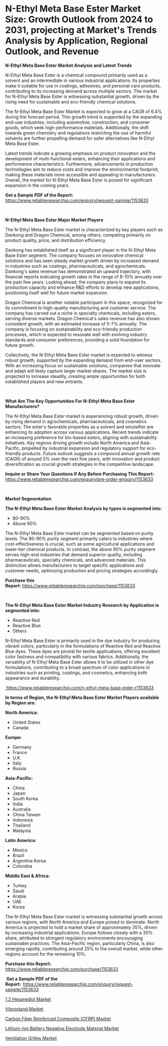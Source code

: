 <p><h1>N-Ethyl Meta Base Ester Market Size: Growth Outlook from 2024 to 2031, projecting at Market's Trends Analysis by Application, Regional Outlook, and Revenue</h1></p><p><strong>N-Ethyl Meta Base Ester Market Analysis and Latest Trends</strong></p>
<p><p>N-Ethyl Meta Base Ester is a chemical compound primarily used as a solvent and an intermediate in various industrial applications. Its properties make it suitable for use in coatings, adhesives, and personal care products, contributing to its increasing demand across multiple sectors. The market for N-Ethyl Meta Base Ester is witnessing substantial growth, driven by the rising need for sustainable and eco-friendly chemical solutions.</p><p>The N-Ethyl Meta Base Ester Market is expected to grow at a CAGR of 6.4% during the forecast period. This growth trend is supported by the expanding end-use industries, including automotive, construction, and consumer goods, which seek high-performance materials. Additionally, the shift towards green chemistry and regulations restricting the use of harmful solvents are further propelling demand for safer alternatives like N-Ethyl Meta Base Ester.</p><p>Latest trends indicate a growing emphasis on product innovation and the development of multi-functional esters, enhancing their applications and performance characteristics. Furthermore, advancements in production technologies aim to reduce costs and improve the environmental footprint, making these materials more accessible and appealing to manufacturers. Overall, the market for N-Ethyl Meta Base Ester is poised for significant expansion in the coming years.</p></p>
<p><strong>Get a Sample PDF of the Report:&nbsp;</strong> <a href="https://www.reliableresearchiq.com/enquiry/request-sample/1153633">https://www.reliableresearchiq.com/enquiry/request-sample/1153633</a></p>
<p>&nbsp;</p>
<p><strong>N-Ethyl Meta Base Ester Major Market Players</strong></p>
<p><p>The N-Ethyl Meta Base Ester market is characterized by key players such as Dankong and Dragon Chemical, among others, competing primarily on product quality, price, and distribution efficiency. </p><p>Dankong has established itself as a significant player in the N-Ethyl Meta Base Ester segment. The company focuses on innovative chemical solutions and has seen steady market growth driven by increased demand in industries such as coatings, pharmaceuticals, and agrochemicals. Dankong's sales revenue has demonstrated an upward trajectory, with financial reports indicating growth rates in the range of 8-10% annually over the past few years. Looking ahead, the company plans to expand its production capacity and enhance R&D efforts to develop new applications, positioning itself well for future market expansion.</p><p>Dragon Chemical is another notable participant in this space, recognized for its commitment to high-quality manufacturing and customer service. The company has carved out a niche in specialty chemicals, including esters, serving diverse markets. Dragon Chemical's sales revenue has also shown consistent growth, with an estimated increase of 5-7% annually. The company is focusing on sustainability and eco-friendly production processes, which is expected to resonate well with evolving industry standards and consumer preferences, providing a solid foundation for future growth.</p><p>Collectively, the N-Ethyl Meta Base Ester market is expected to witness robust growth, supported by the expanding demand from end-user sectors. With an increasing focus on sustainable solutions, companies that innovate and adapt will likely capture larger market shares. The market size is projected to increase steadily, creating ample opportunities for both established players and new entrants.</p></p>
<p>&nbsp;</p>
<p><strong>What Are The Key Opportunities For N-Ethyl Meta Base Ester Manufacturers?</strong></p>
<p><p>The N-Ethyl Meta Base Ester market is experiencing robust growth, driven by rising demand in agrochemicals, pharmaceuticals, and cosmetics sectors. The ester's favorable properties as a solvent and emulsifier are enhancing its adoption across various applications. Recent trends indicate an increasing preference for bio-based esters, aligning with sustainability initiatives. Key regions driving growth include North America and Asia-Pacific, propelled by industrial expansion and regulatory support for eco-friendly products. Future outlook suggests a compound annual growth rate (CAGR) of around 5% over the next five years, with innovation and product diversification as crucial growth strategies in the competitive landscape.</p></p>
<p><strong>Inquire or Share Your Questions If Any Before Purchasing This Report:</strong> <a href="https://www.reliableresearchiq.com/enquiry/pre-order-enquiry/1153633">https://www.reliableresearchiq.com/enquiry/pre-order-enquiry/1153633</a></p>
<p>&nbsp;</p>
<p><strong>Market Segmentation</strong></p>
<p><strong>The N-Ethyl Meta Base Ester Market Analysis by types is segmented into:</strong></p>
<p><ul><li>80-90%</li><li>Above 90%</li></ul></p>
<p><p>The N-Ethyl Meta Base Ester market can be segmented based on purity levels. The 80-90% purity segment primarily caters to industries where cost-effectiveness is crucial, such as some agricultural applications and lower-tier chemical products. In contrast, the above 90% purity segment serves high-end industries that demand superior quality, including pharmaceuticals, specialty chemicals, and advanced materials. This distinction allows manufacturers to target specific applications and customer needs, optimizing production and pricing strategies accordingly.</p></p>
<p><strong>Purchase this Report:&nbsp;</strong><a href="https://www.reliableresearchiq.com/purchase/1153633">https://www.reliableresearchiq.com/purchase/1153633</a></p>
<p>&nbsp;</p>
<p><strong>The N-Ethyl Meta Base Ester Market Industry Research by Application is segmented into:</strong></p>
<p><ul><li>Reactive Red</li><li>Reactive Blue</li><li>Others</li></ul></p>
<p><p>N-Ethyl Meta Base Ester is primarily used in the dye industry for producing vibrant colors, particularly in the formulations of Reactive Red and Reactive Blue dyes. These dyes are pivotal for textile applications, offering excellent color fastness and compatibility with various fabrics. Additionally, the versatility of N-Ethyl Meta Base Ester allows it to be utilized in other dye formulations, contributing to a broad spectrum of color applications in industries such as printing, coatings, and cosmetics, enhancing both appearance and durability.</p></p>
<p><a href="https://www.reliableresearchiq.com/n-ethyl-meta-base-ester-r1153633">&nbsp;https://www.reliableresearchiq.com/n-ethyl-meta-base-ester-r1153633</a></p>
<p><strong>In terms of Region, the N-Ethyl Meta Base Ester Market Players available by Region are:</strong></p>
<p>
    <p> <strong> North America: </strong>
        <ul>
            <li>United States</li>
            <li>Canada</li>
        </ul>
        </p> 
    <p> <strong> Europe: </strong>
        <ul>
            <li>Germany</li>
            <li>France</li>
            <li>U.K.</li>
            <li>Italy</li>
            <li>Russia</li>
        </ul>
        </p> 
    <p> <strong> Asia-Pacific: </strong>
        <ul>
            <li>China</li>
            <li>Japan</li>
            <li>South Korea</li>
            <li>India</li>
            <li>Australia</li>
            <li>China Taiwan</li>
            <li>Indonesia</li>
            <li>Thailand</li>
            <li>Malaysia</li>
        </ul>
        </p> 
    <p> <strong> Latin America: </strong>
        <ul>
            <li>Mexico</li>
            <li>Brazil</li>
            <li>Argentina Korea</li>
            <li>Colombia</li>
        </ul>
        </p> 
    <p> <strong> Middle East & Africa: </strong>
        <ul>
            <li>Turkey</li>
            <li>Saudi</li>
            <li>Arabia</li>
            <li>UAE</li>
            <li>Korea</li>
        </ul>
    </p>
    </p>
<p><p>The N-Ethyl Meta Base Ester market is witnessing substantial growth across various regions, with North America and Europe poised to dominate. North America is projected to hold a market share of approximately 35%, driven by increasing industrial applications. Europe follows closely with a 30% share, attributed to stringent regulatory environments encouraging sustainable practices. The Asia-Pacific region, particularly China, is also emerging rapidly, contributing around 25% to the overall market, while other regions account for the remaining 10%.</p></p>
<p><strong>Purchase this Report: </strong><a href="https://www.reliableresearchiq.com/purchase/1153633">https://www.reliableresearchiq.com/purchase/1153633</a></p>
<p>&nbsp;<strong>Get a Sample PDF of the Report:&nbsp;&nbsp;</strong><a href="https://www.reliableresearchiq.com/enquiry/request-sample/1153633">https://www.reliableresearchiq.com/enquiry/request-sample/1153633</a></p>
<p><strong></strong></p>
<p><p><a href="https://github.com/Annahawkins697/Market-Research-Report-List-1/blob/main/12-hexanediol-market.md">1,2 Hexanediol Market</a></p><p><a href="https://www.linkedin.com/pulse/vibrostand-market-size-share-competitive-landscape-trend-xx9oe?trackingId=MxRjDNlnRmW7uGPnPtf3pw%3D%3D">Vibrostand Market</a></p><p><a href="https://issuu.com/reportprime-2/docs/carbon-fiber-reinforced-composite-c_ec24f624d92682">Carbon Fiber Reinforced Composite (CFRP) Market</a></p><p><a href="https://issuu.com/reportprime-2/docs/lithium-ion-battery-negative-electr_bc9a7a49ce34fe">Lithium-Ion Battery Negative Electrode Material Market</a></p><p><a href="https://www.linkedin.com/pulse/market-leaders-laggards-global-ventilation-grilles-trends-npufe?trackingId=TFffLTOdSWWs6g%2Bil2AflQ%3D%3D">Ventilation Grilles Market</a></p></p>